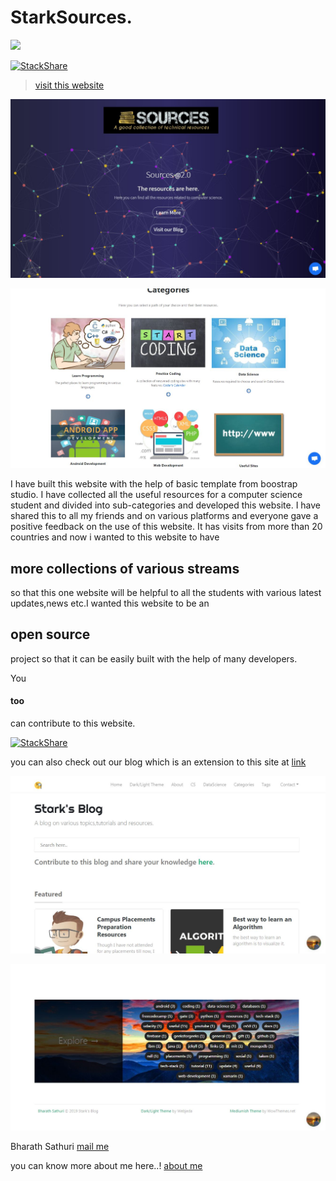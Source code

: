 # StarkSources.

<img  class="flex-design" src="https://starksources.github.io/assets/img/Stark Sources.png" href="https://starksources.github.io/">

[![StackShare](https://img.shields.io/badge/tech-stack-0690fa.svg?style=flat)](https://stackshare.io/stark-sources/stark-sources)

> [visit this website](https://starksources.github.io/)

![Stark](stark1.JPG)

![Stark](stark2.JPG)

I have built this website with the help of basic template from boostrap studio. 
I have collected all the useful resources for a computer science student and divided into sub-categories and developed this website.
I have shared this to all my friends and on various platforms  and everyone gave a positive feedback on the use of this website.
It has visits from more than 20 countries and now i wanted to this website to have 
## more collections of various streams
so that this one website will be helpful to all the students with various latest updates,news etc.I wanted this website to be an 
## open source
project so that it can be easily built with the help of many developers.

You 
#### too
can contribute to this website.

[![StackShare](https://img.shields.io/badge/tech-stack-0690fa.svg?style=flat)](https://stackshare.io/stark-sources/stark-sources)


you can also check out our blog which is an extension to this site at [link](https://starksources.github.io/myblog/)

![Blog](starkblog.JPG)

![Blog](starkblog2.JPG)

Bharath Sathuri
[mail me](sathuribharathbrothers1234@gmail.com)

you can know more about me here..!
[about me](https://about.me/bharathsathuri)


